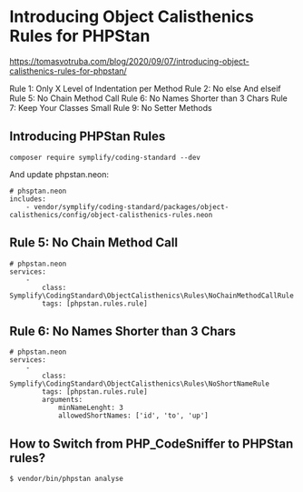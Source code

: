 Introducing Object Calisthenics Rules for PHPStan
===

https://tomasvotruba.com/blog/2020/09/07/introducing-object-calisthenics-rules-for-phpstan/

Rule 1: Only X Level of Indentation per Method
Rule 2: No else And elseif
Rule 5: No Chain Method Call
Rule 6: No Names Shorter than 3 Chars
Rule 7: Keep Your Classes Small
Rule 9: No Setter Methods

## Introducing PHPStan Rules

    composer require symplify/coding-standard --dev

And update phpstan.neon:

    # phsptan.neon
    includes:
        - vendor/symplify/coding-standard/packages/object-calisthenics/config/object-calisthenics-rules.neon

## Rule 5: No Chain Method Call

    # phpstan.neon
    services:
        -
            class: Symplify\CodingStandard\ObjectCalisthenics\Rules\NoChainMethodCallRule
            tags: [phpstan.rules.rule]

## Rule 6: No Names Shorter than 3 Chars

    # phpstan.neon
    services:
        -
            class: Symplify\CodingStandard\ObjectCalisthenics\Rules\NoShortNameRule
            tags: [phpstan.rules.rule]
            arguments:
                minNameLenght: 3
                allowedShortNames: ['id', 'to', 'up']

## How to Switch from PHP_CodeSniffer to PHPStan rules?

    $ vendor/bin/phpstan analyse